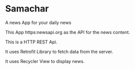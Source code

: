 # Samachar
A news App for your daily news

This App https:newsapi.org as the API for the news content.

This is a HTTP REST Api.

It uses Retrofit Library to fetch data from the server.

It uses Recycler View to display news.
